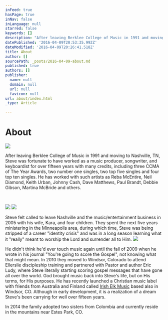 ```yaml
---
inFeed: true
hasPage: true
inNav: false
inLanguage: null
starred: false
keywords: []
description: "​After leaving Berklee College of Music in 1991 and moving to Nashville, TN, Steve was fortunate to have worked as a music producer, songwriter, and keyboardist for over fifteen years with many credits, including three CCMA\_\_of The Year Awards, two number one singles, two top five singles and four top ten singles. \_He has worked with such artists as Reba McEntire, Neil Diamond, Keith Urban, Johnny Cash, Dave Matthews, Paul Brandt, Debbie Gibson, Martina McBride and others."
datePublished: '2016-04-09T20:53:35.992Z'
dateModified: '2016-04-09T20:26:41.518Z'
title: About
author: []
sourcePath: _posts/2016-04-09-about.md
published: true
authors: []
publisher:
  name: null
  domain: null
  url: null
  favicon: null
url: about/index.html
_type: Article

---
```

# About
![](https://the-grid-user-content.s3-us-west-2.amazonaws.com/35fb68c8-2296-4b34-a656-dc6307e4b190.jpg)

​After leaving Berklee College of Music in 1991 and moving to Nashville, TN, Steve was fortunate to have worked as a music producer, songwriter, and keyboardist for over fifteen years with many credits, including three CCMA  of The Year Awards, two number one singles, two top five singles and four top ten singles.  He has worked with such artists as Reba McEntire, Neil Diamond, Keith Urban, Johnny Cash, Dave Matthews, Paul Brandt, Debbie Gibson, Martina McBride and others.

​

![](https://the-grid-user-content.s3-us-west-2.amazonaws.com/50d2d175-7125-4f6d-a9b3-a4708fa8848f.png)
![](https://the-grid-user-content.s3-us-west-2.amazonaws.com/4a3a023d-6d0e-475b-a822-b12146c10d3f.jpg)

Steve felt called to leave Nashville and the music/entertainment business in 2005 with his wife, Kara, and four children.  They spent the next five years ministering in the Minneapolis area, during which time, Steve was being stripped of a career "identity crisis" and was in a long season learning what it "really" meant to worship the Lord and surrender all to Him.  ![](https://the-grid-user-content.s3-us-west-2.amazonaws.com/81638620-040e-4bce-bcca-0b94b2e789f4.jpg)

He didn't think he'd ever touch music again until the fall of 2009 when he wrote in his journal "You're going to score the Gospel", not knowing what that might mean.  In 2010 they moved to Windsor, Colorado to attend Ellerslie discipleship training and partnered with Pastor and author Eric Ludy, where Steve literally starting scoring gospel messages that have gone all over the world.  God brought music back into Steve's life, but on His terms, for His purposes.  He has recently launched a Christian music label with friends from Australia and Finland called [Irish Elk Music][0] based also in Windsor, CO.  Although in early development, it is a realization of a dream Steve's been carrying for well over fifteen years.

In 2014 the family adopted two sisters from Colombia and currently reside in the mountains near Estes Park, CO.  

[0]: http://www.irishelkmedia.com/